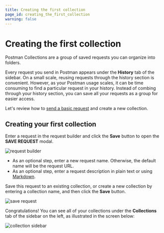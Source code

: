```yaml
---
title: Creating the first collection
page_id: creating_the_first_collection
warning: false
---
```


# Creating the first collection

Postman Collections are a group of saved requests you can organize into folders.

Every request you send in Postman appears under the **History** tab of the sidebar. On a small scale, reusing requests through the history section is convenient. However, as your Postman usage scales, it can be time consuming to find a particular request in your history. Instead of combing through your history section, you can save all your requests as a group for easier access.

Let's review how to [send a basic request](/postman/launching_postman/sending_the_first_request.md) and create a new collection.

## Creating your first collection

Enter a request in the request builder and click the **Save** button to open the **SAVE REQUEST** modal.

![request builder](https://s3.amazonaws.com/postman-static-getpostman-com/postman-docs/SaveRequest1.png)

* As an optional step, enter a new request name. Otherwise, the default name will be the request URL.
* As an optional step, enter a request description in plain text or using [Markdown](/postman/collections/using_markdown_for_descriptions.md).

Save this request to an existing collection, or create a new collection by entering a collection name, and then click the **Save** button.

![save request](https://s3.amazonaws.com/postman-static-getpostman-com/postman-docs/SaveRequest.png)

Congratulations! You can see all of your collections under the **Collections** tab of the sidebar on the left, as illustrated in the screen below:

![collection sidebar](https://s3.amazonaws.com/postman-static-getpostman-com/postman-docs/Creating_first_collection_sidebar1.png)

